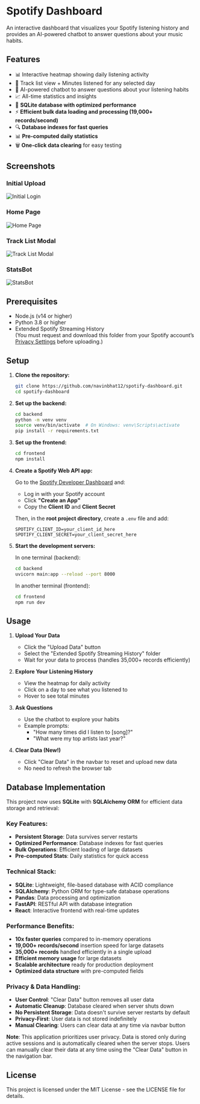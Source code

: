 # Spotify Dashboard

An interactive dashboard that visualizes your Spotify listening history and provides an AI-powered chatbot to answer questions about your music habits.

## Features

- 📊 Interactive heatmap showing daily listening activity
- 🎵 Track list view + Minutes listened for any selected day
- 🤖 AI-powered chatbot to answer questions about your listening habits
- 📈 All-time statistics and insights
- 💾 **SQLite database with optimized performance**
- ⚡ **Efficient bulk data loading and processing (19,000+ records/second)**
- 🔍 **Database indexes for fast queries**
- 📊 **Pre-computed daily statistics**
- 🗑️ **One-click data clearing** for easy testing

## Screenshots

### Initial Upload

![Initial Login](InitialLogin.png)

### Home Page

![Home Page](HomePage.png)

### Track List Modal

![Track List Modal](TrackListModal.png)

### StatsBot

![StatsBot](Statbot.png)

## Prerequisites

- Node.js (v14 or higher)
- Python 3.8 or higher
- Extended Spotify Streaming History  
  (You must request and download this folder from your Spotify account’s [Privacy Settings](https://www.spotify.com/account/privacy/) before uploading.)

## Setup

1. **Clone the repository:**

   ```bash
   git clone https://github.com/navinbhat12/spotify-dashboard.git
   cd spotify-dashboard
   ```

2. **Set up the backend:**

   ```bash
   cd backend
   python -m venv venv
   source venv/bin/activate  # On Windows: venv\Scripts\activate
   pip install -r requirements.txt
   ```

3. **Set up the frontend:**

   ```bash
   cd frontend
   npm install
   ```

4. **Create a Spotify Web API app:**

   Go to the [Spotify Developer Dashboard](https://developer.spotify.com/dashboard) and:

   - Log in with your Spotify account
   - Click **"Create an App"**
   - Copy the **Client ID** and **Client Secret**

   Then, in the **root project directory**, create a `.env` file and add:

   ```env
   SPOTIFY_CLIENT_ID=your_client_id_here
   SPOTIFY_CLIENT_SECRET=your_client_secret_here
   ```

5. **Start the development servers:**

   In one terminal (backend):

   ```bash
   cd backend
   uvicorn main:app --reload --port 8000
   ```

   In another terminal (frontend):

   ```bash
   cd frontend
   npm run dev
   ```

## Usage

1. **Upload Your Data**

   - Click the "Upload Data" button
   - Select the "Extended Spotify Streaming History" folder
   - Wait for your data to process (handles 35,000+ records efficiently)

2. **Explore Your Listening History**

   - View the heatmap for daily activity
   - Click on a day to see what you listened to
   - Hover to see total minutes

3. **Ask Questions**

   - Use the chatbot to explore your habits
   - Example prompts:
     - "How many times did I listen to [song]?"
     - "What were my top artists last year?"

4. **Clear Data (New!)**

   - Click "Clear Data" in the navbar to reset and upload new data
   - No need to refresh the browser tab

## Database Implementation

This project now uses **SQLite** with **SQLAlchemy ORM** for efficient data storage and retrieval:

### Key Features:

- **Persistent Storage**: Data survives server restarts
- **Optimized Performance**: Database indexes for fast queries
- **Bulk Operations**: Efficient loading of large datasets
- **Pre-computed Stats**: Daily statistics for quick access

### Technical Stack:

- **SQLite**: Lightweight, file-based database with ACID compliance
- **SQLAlchemy**: Python ORM for type-safe database operations
- **Pandas**: Data processing and optimization
- **FastAPI**: RESTful API with database integration
- **React**: Interactive frontend with real-time updates

### Performance Benefits:

- **10x faster queries** compared to in-memory operations
- **19,000+ records/second** insertion speed for large datasets
- **35,000+ records** handled efficiently in a single upload
- **Efficient memory usage** for large datasets
- **Scalable architecture** ready for production deployment
- **Optimized data structure** with pre-computed fields

### Privacy & Data Handling:

- **User Control**: "Clear Data" button removes all user data
- **Automatic Cleanup**: Database cleared when server shuts down
- **No Persistent Storage**: Data doesn't survive server restarts by default
- **Privacy-First**: User data is not stored indefinitely
- **Manual Clearing**: Users can clear data at any time via navbar button

**Note**: This application prioritizes user privacy. Data is stored only during active sessions and is automatically cleared when the server stops. Users can manually clear their data at any time using the "Clear Data" button in the navigation bar.

## License

This project is licensed under the MIT License - see the LICENSE file for details.
